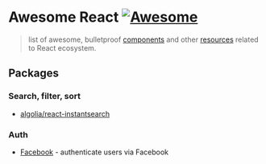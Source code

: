 # Awesome React [![Awesome](https://cdn.rawgit.com/sindresorhus/awesome/d7305f38d29fed78fa85652e3a63e154dd8e8829/media/badge.svg)](https://github.com/sindresorhus/awesome)

> list of awesome, bulletproof [components](#components) and other [resources](#resources) related to React ecosystem.

## Packages

### Search, filter, sort
- [algolia/react-instantsearch](https://github.com/algolia/react-instantsearch/)

### Auth
- [Facebook](https://github.com/keppelen/react-facebook-login) - authenticate users via Facebook
